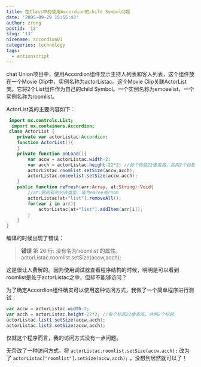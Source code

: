 ```yaml
---
title: 在Class中的使用Accordion的child Symbol问题
date: '2005-09-29 15:55:43'
author: zrong
postid: '13'
slug: '13'
nicename: accordion01
categories: technology
tags:
  - actionscript
---
```


chat Union项目中，使用Accordion组件显示主持人列表和客人列表，这个组件放在一个Movie Clip中，实例名称为actorListac。这个Movie Clip关联ActorList类。它将2个List组件作为自己的child Symbol。一个实例名称为emceelist，一个实例名称为roomlist。

ActorList类的主要内容如下：<!--more-->

```actionscript
 import mx.controls.List;
  import mx.containers.Accordion;
 class ActorList {
	private var actorListac:Accordion;
	function ActorList(){
	}
	private function onLoad(){
		var accw = actorListac.width-2;
		var acch = actorListac.height-22*2;	//每个标题22像素高，共两2个标题
		actorListac.roomlist.setSize(accw,acch);
		actorListac.emceelist.setSize(accw,acch);
	}
	public function reFresh(arr:Array, at:String):Void{
		//at:要刷新的列表类型，值为emcee或room
		actorListac[at+"list"].removeAll();
		for(var i in arr){
			actorListac[at+"list"].addItem(arr[i]);
		}
	}
}
```

编译的时候出现了错误：

> **错误** 第 26 行: 没有名为'roomlist'的属性。
> actorListac.roomlist.setSize(accw,acch);

这是很让人费解的。因为使用调试器查看程序结构的时候，明明是可以看到roomlist是处于actorListac之中，但却不能够访问？

为了确定Accordion组件确实可以使用这种访问方式，我做了一个简单程序进行测试：

```actionscript
var accw = actorListac.width-2;
var acch = actorListac.height-22*2;	//每个标题22像素高，共两2个标题
actorListac.list1.setSize(accw,acch);
actorListac.list2.setSize(accw,acch);
```

仅就这个程序而言，我的访问方式没有一点问题。

无奈改了一种访问方式，将 `actorListac.roomlist.setSize(accw,acch);` 改为了 
`actorListac["roomlist"].setSize(accw,acch);` ，没想到居然就可以了！
